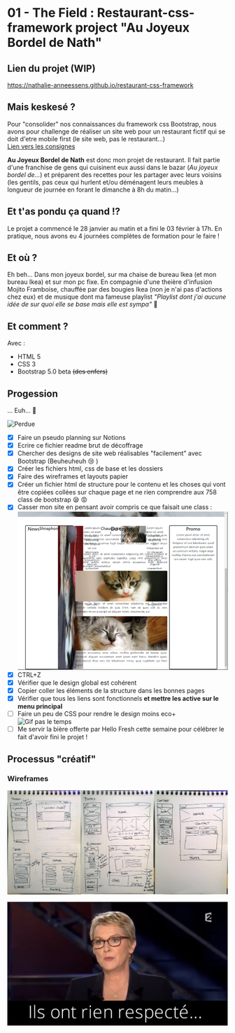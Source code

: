 # 01 - The Field : Restaurant-css-framework project "Au Joyeux Bordel de Nath"
## Lien du projet (WIP)
https://nathalie-anneessens.github.io/restaurant-css-framework
## Mais keskesé ? 
Pour "consolider" nos connaissances du framework css Bootstrap, nous  avons pour challenge de réaliser un site web pour un restaurant fictif qui se doit d'etre mobile first (le site web, pas le restaurant...)  
[Lien vers les consignes](https://github.com/becodeorg/BXL-Swartz-4-27/blob/master/1.The-Field/6.Bootstrap/restaurant.adoc)

**Au Joyeux Bordel de Nath** est donc mon projet de restaurant. Il fait partie d'une franchise de gens qui cuisinent eux aussi dans le bazar (*Au joyeux bordel de...*) et préparent des recettes pour les partager avec leurs voisins (les gentils, pas ceux qui hurlent et/ou déménagent leurs meubles à longueur de journée en forant le dimanche à 8h du matin...)

## Et t'as pondu ça quand !? 
Le projet a commencé le 28 janvier au matin et a fini le 03 février à 17h. En pratique, nous avons eu 4 journées complètes de formation pour le faire ! 

## Et où ? 
Eh beh... Dans mon joyeux bordel, sur ma chaise de bureau Ikea (et mon bureau Ikea) et sur mon pc fixe. En compagnie d'une theière d'infusion Mojito Framboise, chauffée par des bougies Ikea (non je n'ai pas d'actions chez eux) et de musique dont ma fameuse playlist *"Playlist dont j'ai aucune idée de sur quoi elle se base mais elle est sympa"* :metal:

## Et comment ?
Avec :
- HTML 5
- CSS 3
- Bootstrap 5.0 beta <del>(des enfers)</del>

## Progession 
... Euh... :thinking:  

![Perdue](https://media1.tenor.com/images/1a93e2c389f13e7dc15e3b5481225f4d/tenor.gif?itemid=5489926)
- [x] Faire un pseudo planning sur Notions
- [x] Ecrire ce fichier readme brut de décoffrage
- [x] Chercher des designs de site web réalisables "facilement" avec Bootstrap (Beuheuheuh :cry: )
- [x] Créer les fichiers html, css de base et les dossiers
- [x] Faire des wireframes et layouts papier
- [x] Créer un fichier html de structure pour le contenu et les choses qui vont être copiées collées sur chaque page et ne rien comprendre aux 758 class de bootstrap :sleepy: :rage:
- [x] Casser mon site en pensant avoir compris ce que faisait une class :  
![Bootstrap a cassé mon design](references\bootstrap-a-casse-mon-design.png)
- [x] CTRL+Z 
- [x] Vérifier que le design global est cohérent
- [x] Copier coller les éléments de la structure dans les bonnes pages
- [x] Vérifier que tous les liens sont fonctionnels **et mettre les active sur le menu principal** 
- [ ] Faire un peu de CSS pour rendre le design moins eco+  
![Gif pas le temps](https://media1.tenor.com/images/698ebb4747ec744b44c5712dc8f43636/tenor.gif?itemid=11322968)
- [ ] Me servir la bière offerte par Hello Fresh cette semaine pour célébrer le fait d'avoir fini le projet !
## Processus "créatif"
### Wireframes
![Wireframes](references/wireframes.jpg)

[![Rien respecté](references/rien-respecte.jpg)](https://www.youtube.com/watch?v=4GiMLIjbq5Q)


 